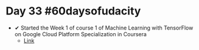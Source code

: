 # Day 33 #60daysofudacity

- ✔ Started the Week 1 of course 1 of Machine Learning with TensorFlow on Google Cloud Platform Specialization in Coursera
    - [Link](https://www.coursera.org/learn/google-machine-learning?specialization=machine-learning-tensorflow-gcp)


